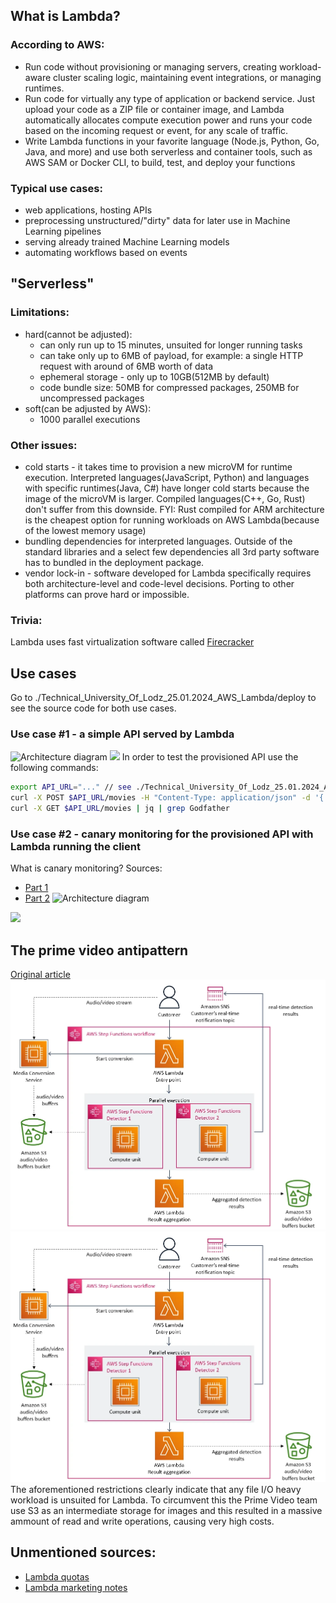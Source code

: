 ## What is Lambda?
### According to AWS:
- Run code without provisioning or managing servers, creating workload-aware cluster scaling logic, maintaining event integrations, or managing runtimes. 
- Run code for virtually any type of application or backend service. Just upload your code as a ZIP file or container image, and Lambda automatically allocates compute execution power and runs your code based on the incoming request or event, for any scale of traffic.
- Write Lambda functions in your favorite language (Node.js, Python, Go, Java, and more) and use both serverless and container tools, such as AWS SAM or Docker CLI, to build, test, and deploy your functions

### Typical use cases:
- web applications, hosting APIs
- preprocessing unstructured/"dirty" data for later use in Machine Learning pipelines
- serving already trained Machine Learning models
- automating workflows based on events

## "Serverless"
### Limitations:
- hard(cannot be adjusted):
    - can only run up to 15 minutes, unsuited for longer running tasks
    - can take only up to 6MB of payload, for example: a single HTTP request with around of 6MB worth of data
    - ephemeral storage - only up to 10GB(512MB by default)
    - code bundle size: 50MB for compressed packages, 250MB for uncompressed packages
- soft(can be adjusted by AWS):
    - 1000 parallel executions

### Other issues:
- cold starts - it takes time to provision a new microVM for runtime execution. Interpreted languages(JavaScript, Python) and languages with specific runtimes(Java, C#) have longer cold starts because the image of the microVM is larger. Compiled languages(C++, Go, Rust) don't suffer from this downside. FYI: Rust compiled for ARM architecture is the cheapest option for running workloads on AWS Lambda(because of the lowest memory usage)
- bundling dependencies for interpreted languages. Outside of the standard libraries and a select few dependencies all 3rd party software has to bundled in the deployment package.
- vendor lock-in - software developed for Lambda specifically requires both architecture-level and code-level decisions. Porting to other platforms can prove hard or impossible.

### Trivia:
Lambda uses fast virtualization software called [Firecracker](https://firecracker-microvm.github.io/)

## Use cases
Go to ./Technical\_University\_Of\_Lodz\_25.01.2024\_AWS\_Lambda/deploy to see the source code for both use cases.
### Use case \#1 - a simple API served by Lambda
![Architecture diagram](./Use_case_#1_arch_diagram.svg)
<img src="./Use_case_#1_arch_diagram.svg">
In order to test the provisioned API use the following commands:
```sh
export API_URL="..." // see ./Technical_University_Of_Lodz_25.01.2024_AWS_Lambda/deploy/README.md to get the API_URL
curl -X POST $API_URL/movies -H "Content-Type: application/json" -d '{ "title": "The Godfather", "year": 1969 }'
curl -X GET $API_URL/movies | jq | grep Godfather
```
### Use case \#2 - canary monitoring for the provisioned API with Lambda running the client
What is canary monitoring? Sources:
- [Part 1](https://medium.com/@mareksmigielski/canary-monitoring-part-1-71d318bfe91a)
- [Part 2](https://medium.com/@mareksmigielski/canary-monitoring-part-2-34ca6aed2a54)
![Architecture diagram](./Use_case_#2_arch_diagram.svg)
<img src="./Use_case_#2_arch_diagram.svg">

## The prime video antipattern
[Original article](https://www.primevideotech.com/video-streaming/scaling-up-the-prime-video-audio-video-monitoring-service-and-reducing-costs-by-90)
![Architecture diagram](./Antipattern_arch_diagram.png)
<img src="./Antipattern_arch_diagram.png">
The aforementioned restrictions clearly indicate that any file I/O heavy workload is unsuited for Lambda. To circumvent this the Prime Video team use S3 as an intermediate storage for images and this resulted in a massive ammount of read and write operations, causing very high costs.

## Unmentioned sources: 
- [Lambda quotas](https://docs.aws.amazon.com/lambda/latest/dg/gettingstarted-limits.html)
- [Lambda marketing notes](https://aws.amazon.com/pm/lambda/)
